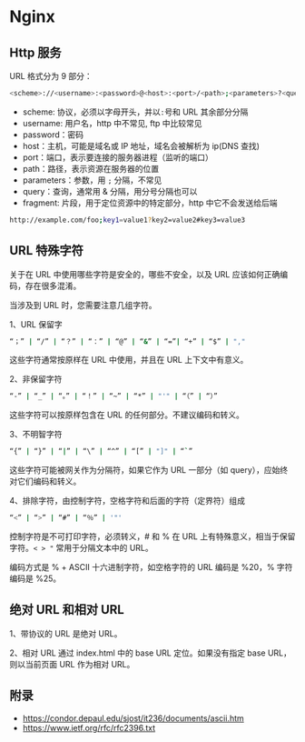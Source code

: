 # Nginx

## Http 服务

URL 格式分为 9 部分：

```sh
<scheme>://<username>:<password>@<host>:<port>/<path>;<parameters>?<query>#<fragment>
```

- scheme: 协议，必须以字母开头，并以`:`号和 URL 其余部分分隔
- username: 用户名，http 中不常见, ftp 中比较常见
- password：密码
- host：主机，可能是域名或 IP 地址，域名会被解析为 ip(DNS 查找)
- port：端口，表示要连接的服务器进程（监听的端口）
- path：路径，表示资源在服务器的位置
- parameters：参数，用 `;` 分隔，不常见
- query：查询，通常用 & 分隔，用分号分隔也可以
- fragment: 片段，用于定位资源中的特定部分，http 中它不会发送给后端

```sh
http://example.com/foo;key1=value1?key2=value2#key3=value3
```

## URL 特殊字符

关于在 URL 中使用哪些字符是安全的，哪些不安全，以及 URL 应该如何正确编码，存在很多混淆。

当涉及到 URL 时，您需要注意几组字符。

1、URL 保留字

```sh
“；” | “/” | “？” | “：” | “@” | “&” | “=”| “+” | “$” | ","
```

这些字符通常按原样在 URL 中使用，并且在 URL 上下文中有意义。

2、非保留字符

```sh
“-” | “_” | “。” | “！” | “~” | “*” | "'" | “（” | “）”
```

这些字符可以按原样包含在 URL 的任何部分。不建议编码和转义。

3、不明智字符

```sh
“{” | “}” | “|” | “\” | “^” | “[” | "]" | “`”
```

这些字符可能被网关作为分隔符，如果它作为 URL 一部分（如 query），应始终对它们编码和转义。

4、排除字符，由控制字符，空格字符和后面的字符（定界符）组成

```sh
“<” | “>” | “#” | “％” | '"'
```

控制字符是不可打印字符，必须转义，# 和 % 在 URL 上有特殊意义，相当于保留字符。`< > "` 常用于分隔文本中的 URL。

编码方式是 % + ASCII 十六进制字符，如空格字符的 URL 编码是 %20，% 字符编码是 %25。


## 绝对 URL 和相对 URL

1、带协议的 URL 是绝对 URL。

2、相对 URL 通过 index.html 中的 base URL 定位。如果没有指定 base URL，则以当前页面 URL 作为相对 URL。

## 附录

- https://condor.depaul.edu/sjost/it236/documents/ascii.htm
- https://www.ietf.org/rfc/rfc2396.txt